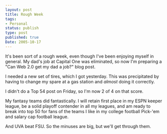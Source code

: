 ```yaml
---
layout: post
title: Rough Week
tags:
- Personal
status: publish
type: post
published: true
Date: 2005-10-17
---
```

It's been sort of a rough week, even though I've been enjoying myself in general.  My dad's job at Capital One was eliminated, so now I'm preparing a "Can Web 2.0 get my dad a job?" blog post.

I needed a new set of tires, which I got yesterday.  This was precipitated by having to change my spare at a gas station and _almost_ doing it correctly.

I didn't do a Top 54 post on Friday, so I'm now 2 of 4 on that score.

My fantasy teams did fantastically.  I will retain first place in my <span class="caps">ESPN</span> keeper league, be a solid playoff contender in all my leagues, and am ready to break into top 50 for fans of the teams I like in my college football Pick-'em and salary cap football league.

And <span class="caps">UVA</span> beat <span class="caps">FSU</span>.  So the minuses are big, but we'll get through them.
